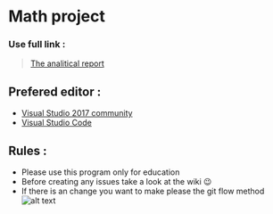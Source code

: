# Math project
### Use full link :
>[The analitical report](https://drive.google.com/file/d/1VztlNeVyeUJ7nkWr2nqisCleKgyGkVe2/view?usp=sharing)
## Prefered editor :
* [Visual Studio 2017 community](https://www.visualstudio.com/vs/community/)
* [Visual Studio Code](https://code.visualstudio.com/)
## Rules :
* Please use this program only for education
* Before creating any issues take a look at the wiki :wink:
* If there is an change you want to make please the git flow method
![alt text](http://nvie.com/img/git-model@2x.png "git flow")
